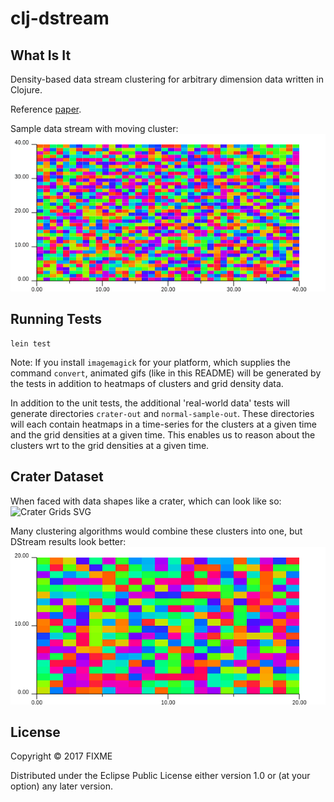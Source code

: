 # clj-dstream

## What Is It
Density-based data stream clustering for arbitrary dimension data written in Clojure.

Reference [paper](refpaper).


Sample data stream with moving cluster:
![Three Clusters GIF][clustergif]


[refpaper]: https://github.com/ogeagla/clj-dstream/raw/master/papers/sigproc-sp.pdf
[clustergif]: https://github.com/ogeagla/clj-dstream/raw/master/doc/resources/3-clusters-1-at-a-time/animated-loop.gif "Three Clusters One At A Time"

## Running Tests

```
lein test
```

Note: If you install `imagemagick` for your platform, which supplies the command `convert`, animated gifs (like in this README) will be generated by the tests in addition to heatmaps of clusters and grid density data. 

In addition to the unit tests, the additional 'real-world data' tests will generate directories `crater-out` and `normal-sample-out`.   These directories will each contain heatmaps in a time-series for the clusters at a given time and the grid densities at a given time.  This enables us to reason about the clusters wrt to the grid densities at a given time.

## Crater Dataset

When faced with data shapes like a crater, which can look like so:
![Crater Grids SVG][cratergrids]

Many clustering algorithms would combine these clusters into one, but DStream results look better:
![Crater Clusters GIF][craterclusters]

[craterclusters]: https://github.com/ogeagla/clj-dstream/raw/master/doc/resources/crater/animated-clusters-loop.gif "Crater Clusters"
[cratergrids]: https://cdn.rawgit.com/ogeagla/clj-dstream/master/doc/resources/crater/grids-crater-sampling-000000400-rainbow2.svg "Crater Data Stream"


## License

Copyright © 2017 FIXME

Distributed under the Eclipse Public License either version 1.0 or (at
your option) any later version.
